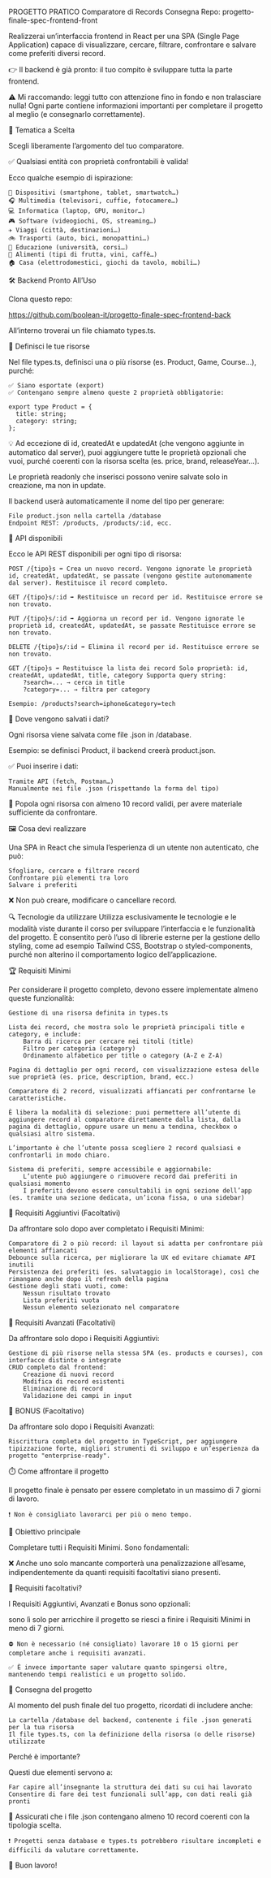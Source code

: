 PROGETTO PRATICO
Comparatore di Records
Consegna
Repo: progetto-finale-spec-frontend-front

Realizzerai un’interfaccia frontend in React per una SPA (Single Page Application) capace di visualizzare, cercare, filtrare, confrontare e salvare come preferiti diversi record.

👉 Il backend è già pronto: il tuo compito è sviluppare tutta la parte frontend.

⚠️ Mi raccomando: leggi tutto con attenzione fino in fondo e non tralasciare nulla! Ogni parte contiene informazioni importanti per completare il progetto al meglio (e consegnarlo correttamente).


🎨 Tematica a Scelta

Scegli liberamente l’argomento del tuo comparatore.

✅ Qualsiasi entità con proprietà confrontabili è valida!

Ecco qualche esempio di ispirazione:

    📱 Dispositivi (smartphone, tablet, smartwatch…)
    🎧 Multimedia (televisori, cuffie, fotocamere…)
    💻 Informatica (laptop, GPU, monitor…)
    🎮 Software (videogiochi, OS, streaming…)
    ✈️ Viaggi (città, destinazioni…)
    🚲 Trasporti (auto, bici, monopattini…)
    🧠 Educazione (università, corsi…)
    🍎 Alimenti (tipi di frutta, vini, caffè…)
    🏠 Casa (elettrodomestici, giochi da tavolo, mobili…)


🛠️ Backend Pronto All’Uso

Clona questo repo:

https://github.com/boolean-it/progetto-finale-spec-frontend-back

All’interno troverai un file chiamato types.ts.

🔧 Definisci le tue risorse

Nel file types.ts, definisci una o più risorse (es. Product, Game, Course...), purché:

    ✅ Siano esportate (export)
    ✅ Contengano sempre almeno queste 2 proprietà obbligatorie:

    export type Product = {
      title: string;
      category: string;
    };

💡 Ad eccezione di id, createdAt e updatedAt (che vengono aggiunte in automatico dal server), puoi aggiungere tutte le proprietà opzionali che vuoi, purché coerenti con la risorsa scelta (es. price, brand, releaseYear...).

Le proprietà readonly che inserisci possono venire salvate solo in creazione, ma non in update.

Il backend userà automaticamente il nome del tipo per generare:

    File product.json nella cartella /database
    Endpoint REST: /products, /products/:id, ecc.

🔧 API disponibili

Ecco le API REST disponibili per ogni tipo di risorsa:

    POST /{tipo}s ➡️ Crea un nuovo record. Vengono ignorate le proprietà id, createdAt, updatedAt, se passate (vengono gestite autonomamente dal server). Restituisce il record completo.

    GET /{tipo}s/:id ➡️ Restituisce un record per id. Restituisce errore se non trovato.

    PUT /{tipo}s/:id ➡️ Aggiorna un record per id. Vengono ignorate le proprietà id, createdAt, updatedAt, se passate Restituisce errore se non trovato.

    DELETE /{tipo}s/:id ➡️ Elimina il record per id. Restituisce errore se non trovato.

    GET /{tipo}s ➡️ Restituisce la lista dei record Solo proprietà: id, createdAt, updatedAt, title, category Supporta query string:
        ?search=... → cerca in title
        ?category=... → filtra per category

    Esempio: /products?search=iphone&category=tech

🔧 Dove vengono salvati i dati?

Ogni risorsa viene salvata come file .json in /database.

Esempio: se definisci Product, il backend creerà product.json.

✅ Puoi inserire i dati:

    Tramite API (fetch, Postman…)
    Manualmente nei file .json (rispettando la forma del tipo)

📌 Popola ogni risorsa con almeno 10 record validi, per avere materiale sufficiente da confrontare.


🖼️ Cosa devi realizzare

Una SPA in React che simula l’esperienza di un utente non autenticato, che può:

    Sfogliare, cercare e filtrare record
    Confrontare più elementi tra loro
    Salvare i preferiti

❌ Non può creare, modificare o cancellare record.


🔍 Tecnologie da utilizzare
Utilizza esclusivamente le tecnologie e le modalità viste durante il corso per sviluppare l’interfaccia e le funzionalità del progetto.
È consentito però l’uso di librerie esterne per la gestione dello styling, come ad esempio Tailwind CSS, Bootstrap o styled-components, purché non alterino il comportamento logico dell’applicazione.


🏆 Requisiti Minimi

Per considerare il progetto completo, devono essere implementate almeno queste funzionalità:

    Gestione di una risorsa definita in types.ts

    Lista dei record, che mostra solo le proprietà principali title e category, e include:
        Barra di ricerca per cercare nei titoli (title)
        Filtro per categoria (category)
        Ordinamento alfabetico per title o category (A-Z e Z-A)

    Pagina di dettaglio per ogni record, con visualizzazione estesa delle sue proprietà (es. price, description, brand, ecc.)

    Comparatore di 2 record, visualizzati affiancati per confrontarne le caratteristiche.

    È libera la modalità di selezione: puoi permettere all’utente di aggiungere record al comparatore direttamente dalla lista, dalla pagina di dettaglio, oppure usare un menu a tendina, checkbox o qualsiasi altro sistema.

    L’importante è che l’utente possa scegliere 2 record qualsiasi e confrontarli in modo chiaro.

    Sistema di preferiti, sempre accessibile e aggiornabile:
        L’utente può aggiungere o rimuovere record dai preferiti in qualsiasi momento
        I preferiti devono essere consultabili in ogni sezione dell’app (es. tramite una sezione dedicata, un’icona fissa, o una sidebar)

🎯 Requisiti Aggiuntivi (Facoltativi)

Da affrontare solo dopo aver completato i Requisiti Minimi:

    Comparatore di 2 o più record: il layout si adatta per confrontare più elementi affiancati
    Debounce sulla ricerca, per migliorare la UX ed evitare chiamate API inutili
    Persistenza dei preferiti (es. salvataggio in localStorage), così che rimangano anche dopo il refresh della pagina
    Gestione degli stati vuoti, come:
        Nessun risultato trovato
        Lista preferiti vuota
        Nessun elemento selezionato nel comparatore

🎯 Requisiti Avanzati (Facoltativi)

Da affrontare solo dopo i Requisiti Aggiuntivi:

    Gestione di più risorse nella stessa SPA (es. products e courses), con interfacce distinte o integrate
    CRUD completo dal frontend:
        Creazione di nuovi record
        Modifica di record esistenti
        Eliminazione di record
        Validazione dei campi in input

🎯 BONUS (Facoltativo)

Da affrontare solo dopo i Requisiti Avanzati:

    Riscrittura completa del progetto in TypeScript, per aggiungere tipizzazione forte, migliori strumenti di sviluppo e un’esperienza da progetto "enterprise-ready".


⏱️ Come affrontare il progetto

Il progetto finale è pensato per essere completato in un massimo di 7 giorni di lavoro.

    ❗ Non è consigliato lavorarci per più o meno tempo.

📌 Obiettivo principale

Completare tutti i Requisiti Minimi. Sono fondamentali:

❌ Anche uno solo mancante comporterà una penalizzazione all’esame, indipendentemente da quanti requisiti facoltativi siano presenti.

📌 Requisiti facoltativi?

I Requisiti Aggiuntivi, Avanzati e Bonus sono opzionali:

sono lì solo per arricchire il progetto se riesci a finire i Requisiti Minimi in meno di 7 giorni.

    ⛔ Non è necessario (né consigliato) lavorare 10 o 15 giorni per completare anche i requisiti avanzati.

    ✅ È invece importante saper valutare quanto spingersi oltre, mantenendo tempi realistici e un progetto solido.

📌 Consegna del progetto

Al momento del push finale del tuo progetto, ricordati di includere anche:

    La cartella /database del backend, contenente i file .json generati per la tua risorsa
    Il file types.ts, con la definizione della risorsa (o delle risorse) utilizzate

Perché è importante?

Questi due elementi servono a:

    Far capire all’insegnante la struttura dei dati su cui hai lavorato
    Consentire di fare dei test funzionali sull’app, con dati reali già pronti

📌 Assicurati che i file .json contengano almeno 10 record coerenti con la tipologia scelta.

    ❗ Progetti senza database e types.ts potrebbero risultare incompleti e difficili da valutare correttamente.

💪 Buon lavoro!
